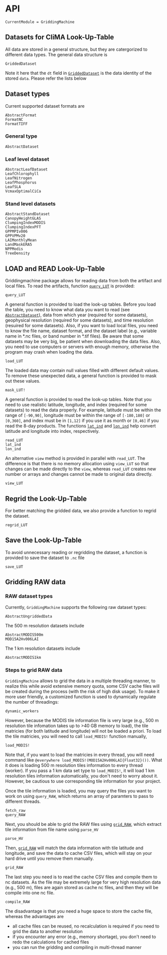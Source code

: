 # API
```@meta
CurrentModule = GriddingMachine
```




## Datasets for CliMA Look-Up-Table

All data are stored in a general structure, but they are catergorized to
    different data types. The general data structure is

```@docs
GriddedDataset
```

Note it here that the `dt` field in [`GriddedDataset`](@ref) is the data
    identity of the stored `data`. Please refer the lists below




## Dataset types

Current supported dataset formats are

```@docs
AbstractFormat
FormatNC
FormatTIFF
```

### General type

```@docs
AbstractDataset
```

### Leaf level dataset

```@docs
AbstractLeafDataset
LeafChlorophyll
LeafNitrogen
LeafPhosphorus
LeafSLA
VcmaxOptimalCiCa
```

### Stand level datasets

```@docs
AbstractStandDataset
CanopyHeightGLAS
ClumpingIndexMODIS
ClumpingIndexPFT
GPPMPIv006
GPPVPMv20
LAIMonthlyMean
LandMaskERA5
NPPModis
TreeDensity
```




## LOAD and READ Look-Up-Table

Griddingmachine package allows for reading data from both the artifact and
    local files. To read the artifacts, function [`query_LUT`](@ref) is
    provided:

```@docs
query_LUT
```

A general function is provided to load the look-up tables. Before you load the
    table, you need to know what data you want to read (see
    [`AbstractDataset`](@ref)), data from which year (required for some
    datasets), geophysical resolution (required for some datasets), and time
    resolution (resuired for some datasets). Also, if you want to load local
    files, you need to know the file name, dataset format, and the dataset
    label (e.g., variable name in *.nc files, or band number in *.tif files).
    Be aware that some datasets may be very big, be patient when downloading
    the data files. Also, you need to use computers or servers with enough
    memory, otherwise the program may crash when loading the data.

```@docs
load_LUT
```

The loaded data may contain null values filled with different default values.
    To remove these unexpected data, a general function is provided to mask out
    these values.

```@docs
mask_LUT!
```

A general function is provided to read the look-up tables. Note that you need
    to use realistic latitude, longitude, and index (required for some
    datasets) to read the data properly. For example, latitude must be within
    the range of `[-90,90]`, longitude must be within the range of `[-180,180]`
    or `[0,360]`, and index must be in `[1,12]` if you use it as month or
    `[0,46]` if you read the 8-day products. The functions [`lat_ind`](@ref)
    and [`lon_ind`](@ref) help convert latitude and longitude into index,
    respectively.

```@docs
read_LUT
lat_ind
lon_ind
```

An alternative `view` method is provided in parallel with `read_LUT`. The
    difference is that there is no memory allocation using `view_LUT` so that
    changes can be made directly to the `view`, whereas `read_LUT` creates new
    number or arrays and changes cannot be made to original data directly.

```@docs
view_LUT
```




## Regrid the Look-Up-Table

For better matching the gridded data, we also provide a function to regrid the
    dataset.

```@docs
regrid_LUT
```




## Save the Look-Up-Table

To avoid unnecessary reading or regridding the dataset, a function is provided
    to save the dataset to `.nc` file

```@docs
save_LUT
```




## Gridding RAW data

### RAW dataset types

Currently, `GriddingMachine` supports the following raw dataset types:

```@docs
AbstractUngriddedData
```

The 500 m resolution datasets include
```@docs
AbstractMODIS500m
MOD15A2Hv006LAI
```

The 1 km resolution datasets include
```@docs
AbstractMODIS1km
```

### Steps to grid RAW data

`GriddingMachine` allows to grid the data in a multiple threading manner, to
    realize this while avoid extensive memory quota, some CSV cache files will
    be created during the process (with the risk of high disk usage). To
    make it more user friendly, a customized function is used to dynamically
    regulate the number of threadings:

```@docs
dynamic_workers
```

However, because the MODIS tile information file is very large (e.g., 500 m
    resolution tile infomation takes up to >40 GB memory to load), the tile
    matricies (for both latitude and longitude) will not be loaded a priori. To
    load the tile matricies, you will need to call `load_MODIS!` function
    manually,

```@docs
load_MODIS!
```

Note that, if you want to load the matricies in every thread, you will need
    command like `@everywhere load_MODIS!(MOD15A2Hv006LAI{Float32}())`. What it
    does is loading 500 m resolution tiles information to every thread
    (worker). If you pass a 1 km data set type to `load_MODIS!`, it will load
    1 km resolution tiles information automatically, you don't need to worry
    about it. However, be cautious to use corresponding tile information for
    your project.

Once the tile information is loaded, you may query the files you want to work
    on using `query_RAW`, which returns an array of paramters to pass to
    different threads.

```@docs
fetch_raw
query_RAW
```

Next, you should be able to grid the RAW files using [`grid_RAW`](@ref), which
    extract tile information from file name using `parse_HV`

```@docs
parse_HV
```

Then, [`grid_RAW`](@ref) will match the data information with tile latitude and
    longitude, and save the data to cache CSV files, which will stay on your
    hard drive until you remove them manually.

```@docs
grid_RAW
```

The last step you need is to read the cache CSV files and compile them to nc
    datasets. As the file may be extremely large for very high resolution data
    (e.g., 500 m), files are again stored as cache nc files, and then they will
    be compile into one nc file.

```@docs
compile_RAW
```

The disadvantage is that you need a huge space to store the cache file, whereas
    the advantages are

- all cache files can be reused, no recalculation is required if you need to
    grid the data to another resolution
- if you encounter any error (e.g., memory shortage), you don't need to redo
    the calculations for cached files
- you can run the gridding and compiling in multi-thread manner
